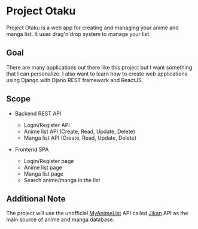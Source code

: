 # Project Otaku

Project Otaku is a web app for creating and managing your anime and manga list.
It uses drag'n'drop system to manage your list.


## Goal

There are many applications out there like this project but I want something that I can
personalize. I also want to learn how to create web applications using Django with Djano REST
framework and ReactJS.


## Scope

- Backend REST API
    - Login/Register API
    - Anime list API (Create, Read, Update, Delete)
    - Manga list API (Create, Read, Update, Delete)

- Frontend SPA
    - Login/Register page
    - Anime list page
    - Manga list page
    - Search anime/manga in the list


## Additional Note

The project will use the unofficial [MyAnimeList](https://myanimelist.net/) API called
[Jikan](https://jikan.moe/) API as the main source of anime and manga database.
